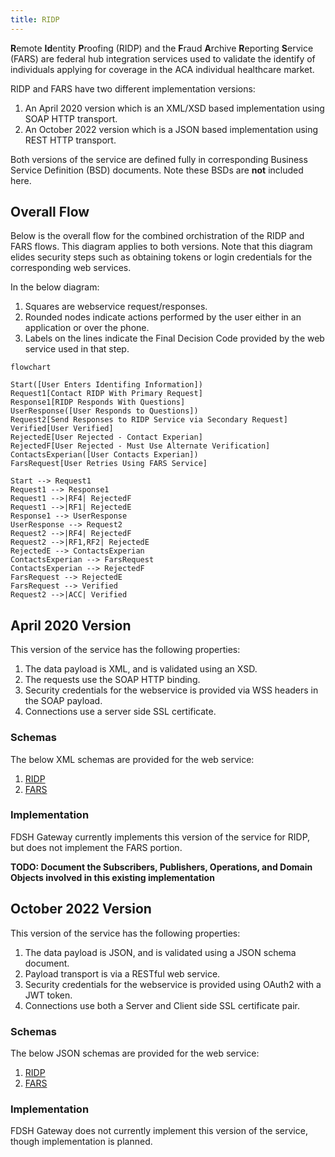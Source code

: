 ```yaml
---
title: RIDP
---
```


**R**emote **Id**entity **P**roofing (RIDP) and the **F**raud **A**rchive **R**eporting **S**ervice (FARS) are federal hub integration services used to validate the identify of individuals applying for coverage in the ACA individual healthcare market.

RIDP and FARS have two different implementation versions:

1. An April 2020 version which is an XML/XSD based implementation using SOAP HTTP transport.
2. An October 2022 version which is a JSON based implementation using REST HTTP transport.

Both versions of the service are defined fully in corresponding Business Service Definition (BSD) documents. Note these BSDs are **not** included here.

## Overall Flow

Below is the overall flow for the combined orchistration of the RIDP and FARS flows. This diagram applies to both versions. Note that this diagram elides security steps such as obtaining tokens or login credentials for the corresponding web services.

In the below diagram:

1. Squares are webservice request/responses.
2. Rounded nodes indicate actions performed by the user either in an application or over the phone.
3. Labels on the lines indicate the Final Decision Code provided by the web service used in that step.

```mermaid
flowchart

Start([User Enters Identifing Information])
Request1[Contact RIDP With Primary Request]
Response1[RIDP Responds With Questions]
UserResponse([User Responds to Questions])
Request2[Send Responses to RIDP Service via Secondary Request]
Verified[User Verified]
RejectedE[User Rejected - Contact Experian]
RejectedF[User Rejected - Must Use Alternate Verification]
ContactsExperian([User Contacts Experian])
FarsRequest[User Retries Using FARS Service]

Start --> Request1
Request1 --> Response1
Request1 -->|RF4| RejectedF
Request1 -->|RF1| RejectedE
Response1 --> UserResponse
UserResponse --> Request2
Request2 -->|RF4| RejectedF
Request2 -->|RF1,RF2| RejectedE
RejectedE --> ContactsExperian
ContactsExperian --> FarsRequest
ContactsExperian --> RejectedF
FarsRequest --> RejectedE
FarsRequest --> Verified
Request2 -->|ACC| Verified
```

## April 2020 Version

This version of the service has the following properties:

1. The data payload is XML, and is validated using an XSD.
2. The requests use the SOAP HTTP binding.
3. Security credentials for the webservice is provided via WSS headers in the SOAP payload.
4. Connections use a server side SSL certificate.

### Schemas

The below XML schemas are provided for the web service:

1. [RIDP](/docs/ridp/Sprint-99-XML-Schema-Package-RIDP-20200304.zip)
2. [FARS](/docs/ridp/Sprint-99-XML-Schema-Package-FARS-20200304.zip)

### Implementation

FDSH Gateway currently implements this version of the service for RIDP, but does not implement the FARS portion.

**TODO: Document the Subscribers, Publishers, Operations, and Domain Objects involved in this existing implementation**

## October 2022 Version

This version of the service has the following properties:

1. The data payload is JSON, and is validated using a JSON schema document.
2. Payload transport is via a RESTful web service.
3. Security credentials for the webservice is provided using OAuth2 with a JWT token.
4. Connections use both a Server and Client side SSL certificate pair.

### Schemas

The below JSON schemas are provided for the web service:

1. [RIDP](/docs/ridp/RIDP-JSON-Schemas.zip)
2. [FARS](/docs/ridp/FARS-JSON-Schemas.zip)

### Implementation

FDSH Gateway does not currently implement this version of the service, though implementation is planned.
